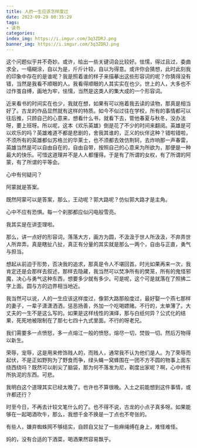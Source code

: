 ```yaml
---
title: 人的一生应该怎样度过
date: 2023-09-29 00:35:29
tags:
- 读书
categories:
index_img: https://i.imgur.com/3q3ZDRJ.png
banner_img: https://i.imgur.com/3q3ZDRJ.png
---
```


这个问题似乎并不奇妙。或许，给出一些关键词会比较好。怯懦，得过且过，委曲求全，一塌糊涂，自以为是，斤斤计较，自以为得意。或许你会猜想，此时此刻我的印象中存在的是谁呢？我是照着谁的样子来描摹出这些形容词的呢？你猜得没有错，当然是我看不顺眼的人。我看得顺眼的人其实实在也少。世上的人，大多也不过作茧自缚，画地为牢，怯懦，当然是这类人的集大成的一个形容词。

近来看书的时间实在也少，我就在想，如果有可以拖着我去读的读物，那真是相当好了。古龙的作品显然就有这样的特质。如今不似过往在学校，所有的事情都可以往后推，只顾自己的心意来，想看什么书，就看下去，管他春夏与秋冬，没办法呀，要上班呀。所以呢，这本《欢乐英雄》倒是花了不少的时间来翻阅。英雄是可以欢乐的吗？英雄难道不都是悲剧的，舍我其谁的，正义的伙伴这种？错啦错啦，不须所有的英雄都似苏格兰的华莱士，也不须都去效仿荆轲，去炸响那一声春雷，英雄当然是可以自由自在的，自由自带，按照自己的心意来为所欲为，那便是一种最大的快乐。可惜这道理并不是人人都懂得。于是有了所谓的女权，有了所谓的阿蒙，有了所谓的平等会。

心中有何疑问？

阿蒙就是答案。

既然阿蒙可以是答案，那么，王动呢？郭大路呢？仿似郭大路才是主角。

心中不应有恐惧。每一个刹那都应似闪电般雪亮。

我其实是在讲歪理啦。

那么，讲一点好的形容词，落落大方，画方为圆，不汲汲于世人所汲汲，不弃弄世人所弃弄。真是瞎扯八扯，真正有分量的其实就是那么一两个，自由与正直，勇气与担当。

想起从前迫于形势，否决我的追求，那真是令人不堪回首。时光如果再来一次，我肯定还是会那样去叙述，那样去隐藏，我当然可以焚净所有的樊笼，所有的鬼怪邪魔，决心与勇气这种东西，想要多少就有多少。可是呢，这个可是就落在了照拂二字上面。圆与方的边界相当地近。

我当然可以说，人的一生应该这样度过，像郭大路那般度过，最好娶一个燕七那样的妻子，一辈子潇潇洒洒，惩恶扬善，外加一个吃喝嫖赌。不行的，太单薄了。大丈夫的一生不是这么写的。如果是这样线性的演绎，那与白纸何异？公式化的结果，死死地被限制在了那七七四十九式里面。不行的呀老兄。

我们需要多一点愤怒，多一点熔江一般的愤怒，熔尽一切，焚毁一切。然后万物得以新生。

荣辱，宠辱，这是用来修饰贱人的，而贱人，通常我不认为他们是人。为了荣辱而起伏，不是正如野狗为了野食而争，绿头蝇一窝蜂围在一团不方不圆的物事上面东绕西绕吗？既然可以削尖了脑袋，那为何不落发为尼，剃度出家呢？啊，心中终有所执泥的东西。可悲。

我明白这个道理其实已经太晚了。也许也不算很晚。入土之前能想到这件事情，或许都还行？

时至今日，不再去计较文笔什么的了。也不得不说，古龙的小点子真多呀。如果能够在一起喝酒吹牛，那么，我想千金不换是一丁点也不夸张的。

有些人，嫌弃蜘蛛网不够结实，自顾自又扯了一些麻绳缚在身上，难怪难怪。

妈的，没有合适的下酒菜，喝酒果然容易飘乎。



